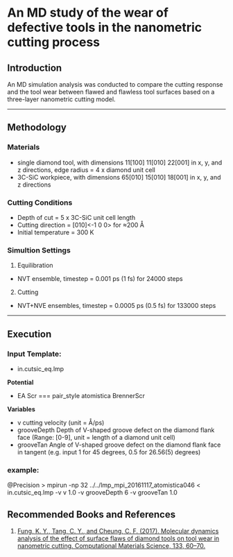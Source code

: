 An MD study of the wear of defective tools in the nanometric cutting process
================================================================================

## Introduction

An MD simulation analysis was conducted to compare the cutting response and the tool wear between flawed and flawless tool surfaces based on a three-layer nanometric cutting model.

---

## Methodology
 
### Materials
 - single diamond tool,	with dimensions 11[100] 11[010] 22[001] in x, y, and z directions, edge radius = 4 x diamond unit cell
 - 3C-SiC workpiece,	with dimensions 65[010] 15[010] 18[001] in x, y, and z directions
 
### Cutting Conditions
 - Depth of cut = 5 x 3C-SiC unit cell length
 - Cutting direction = [010]<-1 0 0> for ≈200 Å
 - Initial temperature = 300 K
 
### Simultion Settings
 1. Equilibration
 - NVT ensemble, timestep = 0.001 ps 	(1 fs) for 24000 steps
 2. Cutting
 - NVT+NVE ensembles, timestep = 0.0005 ps (0.5 fs) for 133000 steps
 
---

## Execution

### Input Template:
 - in.cutsic_eq.lmp
 
 **Potential**
 - EA Scr	=== pair_style	atomistica BrennerScr
 
 **Variables**
 - v		cutting velocity (unit = Å/ps)
 - grooveDepth	Depth of V-shaped groove defect on the diamond flank face (Range: [0-9], unit = length of a diamond unit cell)
 - grooveTan	Angle of V-shaped groove defect on the diamond flank face in tangent (e.g. input 1 for 45 degrees, 0.5 for 26.56(5) degrees)
 
 
### example:
  @Precision > mpirun -np 32 ../../lmp_mpi_20161117_atomistica046 < in.cutsic_eq.lmp -v v 1.0 -v grooveDepth 6 -v grooveTan 1.0
 
## Recommended Books and References
1. [Fung, K. Y., Tang, C. Y., and Cheung, C. F. (2017). Molecular dynamics analysis of the effect of surface flaws of diamond tools on tool wear in nanometric cutting. Computational Materials Science, 133, 60–70.](http://www.sciencedirect.com/science/article/pii/S0927025617301180)
 
